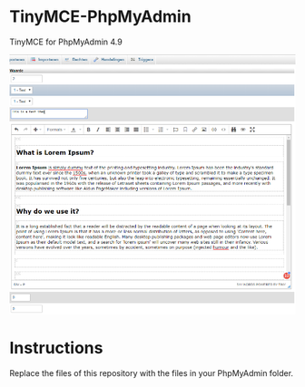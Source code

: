 # TinyMCE-PhpMyAdmin
TinyMCE for PhpMyAdmin 4.9

![TinyMCE for PHpMyAdmin](screenshot.PNG?raw=true "Title")

# Instructions
Replace the files of this repository with the files in your PhpMyAdmin folder.
